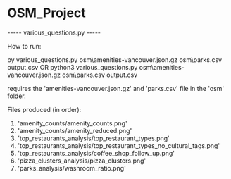 # OSM_Project

----- various_questions.py -----

How to run:

py various_questions.py osm\amenities-vancouver.json.gz osm\parks.csv output.csv
OR
python3 various_questions.py osm\amenities-vancouver.json.gz osm\parks.csv output.csv

requires the 'amenities-vancouver.json.gz' and 'parks.csv' file in the 'osm' folder.

Files produced (in order):

1) 'amenity_counts/amenity_counts.png'
2) 'amenity_counts/amenity_reduced.png'
3) 'top_restaurants_analysis/top_restaurant_types.png'
4) 'top_restaurants_analysis/top_restaurant_types_no_cultural_tags.png'
5) 'top_restaurants_analysis/coffee_shop_follow_up.png'
6) 'pizza_clusters_analysis/pizza_clusters.png'
7) 'parks_analysis/washroom_ratio.png'

